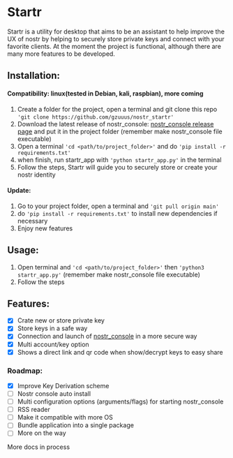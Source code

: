 
# Startr

Startr is a utility for desktop that aims to be an assistant to help improve the UX of nostr by helping to securely store private keys and connect with your favorite clients.
At the moment the project is functional, although there are many more features to be developed.

## Installation:
#### Compatibility: linux(tested in Debian, kali, raspbian), more coming
1. Create a folder for the project, open a terminal and git clone this repo `'git clone https://github.com/gzuuus/nostr_startr'`
2. Download the latest release of nostr_console: [nostr_console release page](https://github.com/vishalxl/nostr_console/releases/) and put it in the project folder (remember make nostr_console file executable)
3. Open a terminal `'cd <path/to/project_folder>'` and do `'pip install -r requirements.txt'`
4. when finish, run startr_app with `'python startr_app.py'` in the terminal
5. Follow the steps, Startr will guide you to securely store or create your nostr identity
#### Update:
1. Go to your project folder, open a terminal and `'git pull origin main'`
2. do `'pip install -r requirements.txt'` to install new dependencies if necessary
3. Enjoy new features

## Usage:
1. Open terminal and `'cd <path/to/project_folder>'` then `'python3 startr_app.py'` (remember make nostr_console file executable)
2. Follow the steps

## Features:
 - [x] Crate new or store private key
 - [x] Store keys in a safe way
 - [x] Connection and launch of [nostr_console](https://github.com/vishalxl/nostr_console) in a more secure way
 - [x] Multi account/key option
 - [x] Shows a direct link and qr code when show/decrypt keys to easy share
### Roadmap:
 - [x] Improve Key Derivation scheme
 - [ ] Nostr console auto install
 - [ ] Multi configuration options (arguments/flags) for starting nostr_console
 - [ ] RSS reader
 - [ ] Make it compatible with more OS
 - [ ] Bundle application into a single package
 - [ ] More on the way

More docs in process
